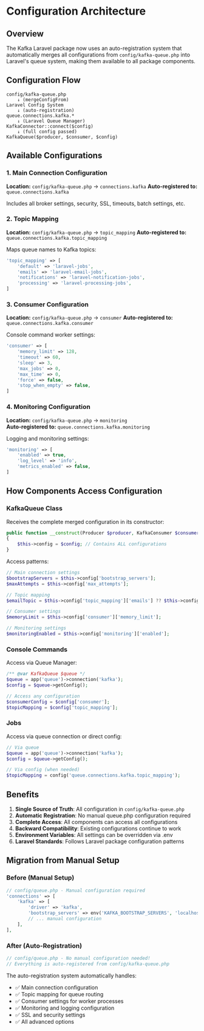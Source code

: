 # Configuration Architecture

## Overview

The Kafka Laravel package now uses an auto-registration system that automatically merges all configurations from `config/kafka-queue.php` into Laravel's queue system, making them available to all package components.

## Configuration Flow

```
config/kafka-queue.php
    ↓ (mergeConfigFrom)
Laravel Config System
    ↓ (auto-registration)
queue.connections.kafka.*
    ↓ (Laravel Queue Manager)
KafkaConnector::connect($config)
    ↓ (full config passed)
KafkaQueue($producer, $consumer, $config)
```

## Available Configurations

### 1. Main Connection Configuration
**Location:** `config/kafka-queue.php` → `connections.kafka`
**Auto-registered to:** `queue.connections.kafka`

Includes all broker settings, security, SSL, timeouts, batch settings, etc.

### 2. Topic Mapping
**Location:** `config/kafka-queue.php` → `topic_mapping`
**Auto-registered to:** `queue.connections.kafka.topic_mapping`

Maps queue names to Kafka topics:
```php
'topic_mapping' => [
    'default' => 'laravel-jobs',
    'emails' => 'laravel-email-jobs',
    'notifications' => 'laravel-notification-jobs',
    'processing' => 'laravel-processing-jobs',
]
```

### 3. Consumer Configuration  
**Location:** `config/kafka-queue.php` → `consumer`
**Auto-registered to:** `queue.connections.kafka.consumer`

Console command worker settings:
```php
'consumer' => [
    'memory_limit' => 128,
    'timeout' => 60,
    'sleep' => 3,
    'max_jobs' => 0,
    'max_time' => 0,
    'force' => false,
    'stop_when_empty' => false,
]
```

### 4. Monitoring Configuration
**Location:** `config/kafka-queue.php` → `monitoring`  
**Auto-registered to:** `queue.connections.kafka.monitoring`

Logging and monitoring settings:
```php
'monitoring' => [
    'enabled' => true,
    'log_level' => 'info',
    'metrics_enabled' => false,
]
```

## How Components Access Configuration

### KafkaQueue Class
Receives the complete merged configuration in its constructor:
```php
public function __construct(Producer $producer, KafkaConsumer $consumer, array $config = [])
{
    $this->config = $config; // Contains ALL configurations
}
```

Access patterns:
```php
// Main connection settings
$bootstrapServers = $this->config['bootstrap_servers'];
$maxAttempts = $this->config['max_attempts'];

// Topic mapping
$emailTopic = $this->config['topic_mapping']['emails'] ?? $this->config['default_topic'];

// Consumer settings  
$memoryLimit = $this->config['consumer']['memory_limit'];

// Monitoring settings
$monitoringEnabled = $this->config['monitoring']['enabled'];
```

### Console Commands
Access via Queue Manager:
```php
/** @var KafkaQueue $queue */
$queue = app('queue')->connection('kafka');
$config = $queue->getConfig();

// Access any configuration
$consumerConfig = $config['consumer'];
$topicMapping = $config['topic_mapping'];
```

### Jobs
Access via queue connection or direct config:
```php
// Via queue
$queue = app('queue')->connection('kafka');
$config = $queue->getConfig();

// Via config (when needed)
$topicMapping = config('queue.connections.kafka.topic_mapping');
```

## Benefits

1. **Single Source of Truth**: All configuration in `config/kafka-queue.php`
2. **Automatic Registration**: No manual queue.php configuration required
3. **Complete Access**: All components can access all configurations
4. **Backward Compatibility**: Existing configurations continue to work
5. **Environment Variables**: All settings can be overridden via .env
6. **Laravel Standards**: Follows Laravel package configuration patterns

## Migration from Manual Setup

### Before (Manual Setup)
```php
// config/queue.php - Manual configuration required
'connections' => [
    'kafka' => [
        'driver' => 'kafka',
        'bootstrap_servers' => env('KAFKA_BOOTSTRAP_SERVERS', 'localhost:9092'),
        // ... manual configuration
    ],
],
```

### After (Auto-Registration)
```php
// config/queue.php - No manual configuration needed!
// Everything is auto-registered from config/kafka-queue.php
```

The auto-registration system automatically handles:
- ✅ Main connection configuration
- ✅ Topic mapping for queue routing
- ✅ Consumer settings for worker processes  
- ✅ Monitoring and logging configuration
- ✅ SSL and security settings
- ✅ All advanced options
